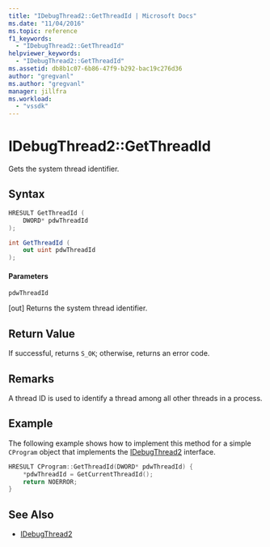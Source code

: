 ```yaml
---
title: "IDebugThread2::GetThreadId | Microsoft Docs"
ms.date: "11/04/2016"
ms.topic: reference
f1_keywords:
  - "IDebugThread2::GetThreadId"
helpviewer_keywords:
  - "IDebugThread2::GetThreadId"
ms.assetid: db8b1c07-6b86-47f9-b292-bac19c276d36
author: "gregvanl"
ms.author: "gregvanl"
manager: jillfra
ms.workload:
  - "vssdk"
---
```

# IDebugThread2::GetThreadId
Gets the system thread identifier.

## Syntax

```cpp
HRESULT GetThreadId (
    DWORD* pdwThreadId
);
```

```csharp
int GetThreadId (
    out uint pdwThreadId
);
```

#### Parameters
`pdwThreadId`

 [out] Returns the system thread identifier.

## Return Value
If successful, returns `S_OK`; otherwise, returns an error code.

## Remarks
A thread ID is used to identify a thread among all other threads in a process.

## Example
The following example shows how to implement this method for a simple `CProgram` object that implements the [IDebugThread2](../../../extensibility/debugger/reference/idebugthread2.md) interface.

```cpp
HRESULT CProgram::GetThreadId(DWORD* pdwThreadId) {
    *pdwThreadId = GetCurrentThreadId();
    return NOERROR;
}
```

## See Also
- [IDebugThread2](../../../extensibility/debugger/reference/idebugthread2.md)
